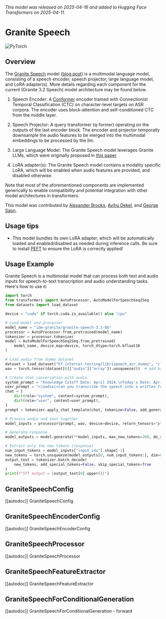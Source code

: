 <!--Copyright 2025 The HuggingFace Team. All rights reserved.

Licensed under the Apache License, Version 2.0 (the "License"); you may not use this file except in compliance with
the License. You may obtain a copy of the License at

http://www.apache.org/licenses/LICENSE-2.0

Unless required by applicable law or agreed to in writing, software distributed under the License is distributed on
an "AS IS" BASIS, WITHOUT WARRANTIES OR CONDITIONS OF ANY KIND, either express or implied. See the License for the
specific language governing permissions and limitations under the License.

⚠️ Note that this file is in Markdown but contain specific syntax for our doc-builder (similar to MDX) that may not be
rendered properly in your Markdown viewer.

-->
*This model was released on 2025-04-16 and added to Hugging Face Transformers on 2025-04-11.*

# Granite Speech

<div class="flex flex-wrap space-x-1">
<img alt="PyTorch" src="https://img.shields.io/badge/PyTorch-DE3412?style=flat&logo=pytorch&logoColor=white">
</div>

## Overview
The [Granite Speech](https://huggingface.co/papers/2505.08699) model ([blog post](https://www.ibm.com/new/announcements/ibm-granite-3-3-speech-recognition-refined-reasoning-rag-loras)) is a multimodal language model, consisting of a speech encoder, speech projector, large language model, and LoRA adapter(s). More details regarding each component for the current (Granite 3.2 Speech) model architecture may be found below.

1. Speech Encoder: A [Conformer](https://huggingface.co/papers/2005.08100) encoder trained with Connectionist Temporal Classification (CTC) on character-level targets on ASR corpora. The encoder uses block-attention and self-conditioned CTC from the middle layer.

2. Speech Projector: A query transformer (q-former) operating on the outputs of the last encoder block. The encoder and projector temporally downsample the audio features to be merged into the multimodal embeddings to be processed by the llm.

3. Large Language Model: The Granite Speech model leverages Granite LLMs, which were originally proposed in [this paper](https://huggingface.co/papers/2408.13359).

4. LoRA adapter(s): The Granite Speech model contains a modality specific LoRA, which will be enabled when audio features are provided, and disabled otherwise.


Note that most of the aforementioned components are implemented generically to enable compatibility and potential integration with other model architectures in transformers.


This model was contributed by [Alexander Brooks](https://huggingface.co/abrooks9944), [Avihu Dekel](https://huggingface.co/Avihu), and [George Saon](https://huggingface.co/gsaon).

## Usage tips
- This model bundles its own LoRA adapter, which will be automatically loaded and enabled/disabled as needed during inference calls. Be sure to install [PEFT](https://github.com/huggingface/peft) to ensure the LoRA is correctly applied!

## Usage Example

Granite Speech is a multimodal model that can process both text and audio inputs for speech-to-text transcription and audio understanding tasks. Here's how to use it:

```python
import torch
from transformers import AutoProcessor, AutoModelForSpeechSeq2Seq
from datasets import load_dataset

device = "cuda" if torch.cuda.is_available() else "cpu"

# Load model and processor
model_name = "ibm-granite/granite-speech-3.3-8b"
processor = AutoProcessor.from_pretrained(model_name)
tokenizer = processor.tokenizer
model = AutoModelForSpeechSeq2Seq.from_pretrained(
    model_name, device_map=device, torch_dtype=torch.bfloat16
)

# Load audio from dummy dataset
dataset = load_dataset("hf-internal-testing/librispeech_asr_dummy", "clean", split="validation")
wav = torch.tensor(dataset[0]["audio"]["array"]).unsqueeze(0)  # add batch dimension

# Create chat conversation with audio
system_prompt = "Knowledge Cutoff Date: April 2024.\nToday's Date: April 9, 2025.\nYou are Granite, developed by IBM. You are a helpful AI assistant"
user_prompt = "<|audio|>can you transcribe the speech into a written format?"
chat = [
    dict(role="system", content=system_prompt),
    dict(role="user", content=user_prompt),
]
prompt = tokenizer.apply_chat_template(chat, tokenize=False, add_generation_prompt=True)

# Process audio and text together
model_inputs = processor(prompt, wav, device=device, return_tensors="pt").to(device)

# Generate response
model_outputs = model.generate(**model_inputs, max_new_tokens=200, do_sample=False, num_beams=1)

# Extract only the new tokens (response)
num_input_tokens = model_inputs["input_ids"].shape[-1]
new_tokens = torch.unsqueeze(model_outputs[0, num_input_tokens:], dim=0)
output_text = tokenizer.batch_decode(
    new_tokens, add_special_tokens=False, skip_special_tokens=True
)
print(f"STT output = {output_text[0].upper()}")
```

## GraniteSpeechConfig

[[autodoc]] GraniteSpeechConfig


## GraniteSpeechEncoderConfig

[[autodoc]] GraniteSpeechEncoderConfig


## GraniteSpeechProcessor

[[autodoc]] GraniteSpeechProcessor


## GraniteSpeechFeatureExtractor

[[autodoc]] GraniteSpeechFeatureExtractor


## GraniteSpeechForConditionalGeneration

[[autodoc]] GraniteSpeechForConditionalGeneration
    - forward

